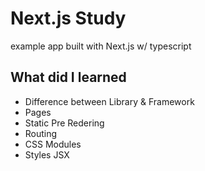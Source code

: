 # Next.js Study

example app built with Next.js w/ typescript

## What did I learned

- Difference between Library & Framework
- Pages
- Static Pre Redering
- Routing
- CSS Modules
- Styles JSX
